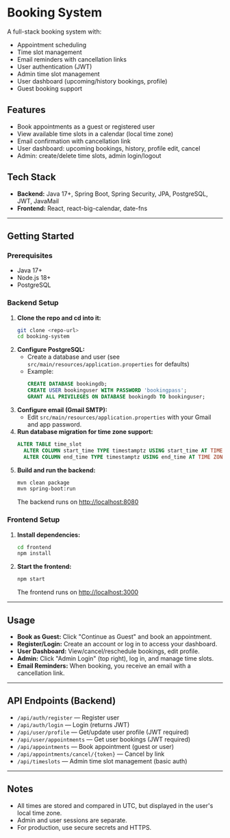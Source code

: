 # Booking System

A full-stack booking system with:
- Appointment scheduling
- Time slot management
- Email reminders with cancellation links
- User authentication (JWT)
- Admin time slot management
- User dashboard (upcoming/history bookings, profile)
- Guest booking support

## Features
- Book appointments as a guest or registered user
- View available time slots in a calendar (local time zone)
- Email confirmation with cancellation link
- User dashboard: upcoming bookings, history, profile edit, cancel
- Admin: create/delete time slots, admin login/logout

## Tech Stack
- **Backend:** Java 17+, Spring Boot, Spring Security, JPA, PostgreSQL, JWT, JavaMail
- **Frontend:** React, react-big-calendar, date-fns

---

## Getting Started

### Prerequisites
- Java 17+
- Node.js 18+
- PostgreSQL

### Backend Setup
1. **Clone the repo and cd into it:**
   ```sh
   git clone <repo-url>
   cd booking-system
   ```
2. **Configure PostgreSQL:**
   - Create a database and user (see `src/main/resources/application.properties` for defaults)
   - Example:
     ```sql
     CREATE DATABASE bookingdb;
     CREATE USER bookinguser WITH PASSWORD 'bookingpass';
     GRANT ALL PRIVILEGES ON DATABASE bookingdb TO bookinguser;
     ```
3. **Configure email (Gmail SMTP):**
   - Edit `src/main/resources/application.properties` with your Gmail and app password.
4. **Run database migration for time zone support:**
   ```sql
   ALTER TABLE time_slot
     ALTER COLUMN start_time TYPE timestamptz USING start_time AT TIME ZONE 'UTC',
     ALTER COLUMN end_time TYPE timestamptz USING end_time AT TIME ZONE 'UTC';
   ```
5. **Build and run the backend:**
   ```sh
   mvn clean package
   mvn spring-boot:run
   ```
   The backend runs on [http://localhost:8080](http://localhost:8080)

### Frontend Setup
1. **Install dependencies:**
   ```sh
   cd frontend
   npm install
   ```
2. **Start the frontend:**
   ```sh
   npm start
   ```
   The frontend runs on [http://localhost:3000](http://localhost:3000)

---

## Usage

- **Book as Guest:** Click "Continue as Guest" and book an appointment.
- **Register/Login:** Create an account or log in to access your dashboard.
- **User Dashboard:** View/cancel/reschedule bookings, edit profile.
- **Admin:** Click "Admin Login" (top right), log in, and manage time slots.
- **Email Reminders:** When booking, you receive an email with a cancellation link.

---

## API Endpoints (Backend)
- `/api/auth/register` — Register user
- `/api/auth/login` — Login (returns JWT)
- `/api/user/profile` — Get/update user profile (JWT required)
- `/api/user/appointments` — Get user bookings (JWT required)
- `/api/appointments` — Book appointment (guest or user)
- `/api/appointments/cancel/{token}` — Cancel by link
- `/api/timeslots` — Admin time slot management (basic auth)

---

## Notes
- All times are stored and compared in UTC, but displayed in the user's local time zone.
- Admin and user sessions are separate.
- For production, use secure secrets and HTTPS.

